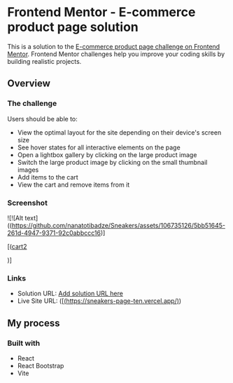 # Frontend Mentor - E-commerce product page solution

This is a solution to the [E-commerce product page challenge on Frontend Mentor](https://www.frontendmentor.io/challenges/ecommerce-product-page-UPsZ9MJp6). Frontend Mentor challenges help you improve your coding skills by building realistic projects.

## Overview

### The challenge

Users should be able to:

- View the optimal layout for the site depending on their device's screen size
- See hover states for all interactive elements on the page
- Open a lightbox gallery by clicking on the large product image
- Switch the large product image by clicking on the small thumbnail images
- Add items to the cart
- View the cart and remove items from it

### Screenshot

![![Alt text]((https://github.com/nanatotibadze/Sneakers/assets/106735126/5bb51645-261d-4947-9371-92c0abbccc16)]

[([cart2](https://github.com/nanatotibadze/Sneakers/assets/106735126/32d2385e-4b19-4608-9ea0-b4dd8ff3132f)

)]


### Links

- Solution URL: [Add solution URL here](https://your-solution-url.com)
- Live Site URL: ([[(https://sneakers-page-ten.vercel.app/)](https://sneakers-page-ten.vercel.app/))

## My process

### Built with

- React
- React Bootstrap
- Vite
